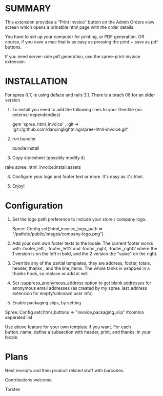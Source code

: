 SUMMARY
=======

This extension provides a "Print Invoice" button on the Admin Orders view screen which opens a prinatble html page with the order details.

You have to set up your computer for printing, or PDF generation. Off course, if you cave a mac that is as easy as pressing the print + save as pdf buttons.

If you need server-side pdf generation, use the spree-print-invoice extension.
 
INSTALLATION
============

For spree 0.7, ie using deface and rails 3.1. There is a brach 06 for an older version

1. To install you need to add the following lines to your Gemfile (no external dependendies)

    gem 'spree_html_invoice' , :git => 'git://github.com/dancinglightning/spree-html-invoice.git'

2. run bundler

    bundle install
  
3. Copy stylesheet (possibly modify it)
  
  rake spree_html_invoice:install:assets 
  
4. Configure your logo and footer text or more. It's easy as it's html.

5. Enjoy!

 
Configuration
==============

1. Set the logo path preference to include your store / company logo.

    Spree::Config.set(:html_invoice_logo_path => "/path/to/public/images/company-logo.png")

2. Add your own own footer texts to the locale. The current footer works with :footer_left , :footer_left2 and :footer_right, :footer_right2 where the 1 version is on the left in bold, and the 2 version the "value" on the right.

3. Override any of the partial templates. they are address, footer, totals, header, thanks , and the line_items. The whole tanks is wrapped in a thanks hook, so replace or add at will.

4. Set :suppress_anonymous_address option to get blank addresses for anonymous email addresses (as created by my spree_last_address extension for empty/unknown user info)

5. Enable packaging slips, by setting 

  Spree::Config.set(:html_buttons => "invoice,packaging_slip"  #comma separated list

 Use above feature for your own template if you want. For each button_name, define a subsection with header, print, and thanks, in your locale.


Plans
=====
Next receipts and then product related stuff with barcodes.

Contributions welcome

Torsten